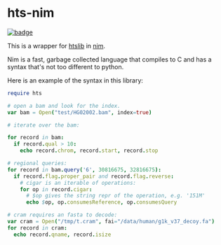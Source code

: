 hts-nim
=======

[![badge](https://img.shields.io/badge/docs-latest-blue.svg)](https://brentp.github.io/hts-nim/)


This is a wrapper for [htslib](https://github.com/samtools/htslib) in [nim](https://nim-lang.org). 

Nim is a fast, garbage collected language that compiles to C and has a syntax that's not
too different to python.

Here is an example of the syntax in this library:

```nim
require hts

# open a bam and look for the index.
var bam = Open("test/HG02002.bam", index=true)

# iterate over the bam:

for record in bam:
  if record.qual > 10:
    echo record.chrom, record.start, record.stop

# regional queries:
for record in bam.query('6', 30816675, 32816675):
  if record.flag.proper_pair and record.flag.reverse:
    # cigar is an iterable of operations:
    for op in record.cigar:
      # $op gives the string repr of the operation, e.g. '151M'
      echo $op, op.consumesReference, op.consumesQuery

# cram requires an fasta to decode:
var cram = Open("/tmp/t.cram", fai="/data/human/g1k_v37_decoy.fa")
for record in cram:
  echo record.qname, record.isize
```

